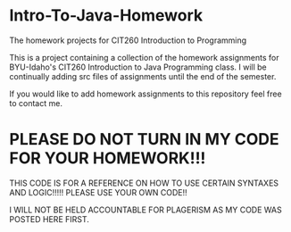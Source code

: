 Intro-To-Java-Homework
======================

The homework projects for CIT260 Introduction to Programming

This is a project containing a collection of the homework assignments for BYU-Idaho's
CIT260 Introduction to Java Programming class. I will be continually adding src files of
assignments until the end of the semester. 

If you would like to add homework assignments to this repository feel free to contact me.


PLEASE DO NOT TURN IN MY CODE FOR YOUR HOMEWORK!!!
===================================================


THIS CODE IS FOR A REFERENCE ON HOW TO USE CERTAIN
SYNTAXES AND LOGIC!!!!! PLEASE USE YOUR OWN CODE!!


I WILL NOT BE HELD ACCOUNTABLE FOR PLAGERISM AS MY CODE WAS POSTED HERE FIRST.
